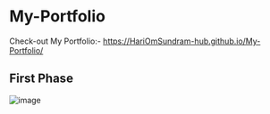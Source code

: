 # My-Portfolio
Check-out My Portfolio:- https://HariOmSundram-hub.github.io/My-Portfolio/
## First Phase
![image](https://github.com/HariOmSundram-hub/My-Portfolio/assets/75016666/973154ed-7aa7-49bc-ad24-3b6234514f8c)

